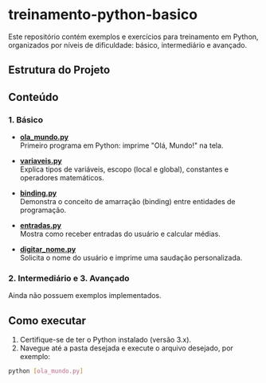 # treinamento-python-basico

Este repositório contém exemplos e exercícios para treinamento em Python, organizados por níveis de dificuldade: básico, intermediário e avançado.

## Estrutura do Projeto

## Conteúdo

### 1. Básico

- **[ola_mundo.py](treinamento/1-basico/ola_mundo.py)**  
  Primeiro programa em Python: imprime "Olá, Mundo!" na tela.

- **[variaveis.py](treinamento/1-basico/variaveis.py)**  
  Explica tipos de variáveis, escopo (local e global), constantes e operadores matemáticos.

- **[binding.py](treinamento/1-basico/binding.py)**  
  Demonstra o conceito de amarração (binding) entre entidades de programação.

- **[entradas.py](treinamento/1-basico/entradas.py)**  
  Mostra como receber entradas do usuário e calcular médias.

- **[digitar_nome.py](treinamento/1-basico/digitar_nome.py)**  
  Solicita o nome do usuário e imprime uma saudação personalizada.

### 2. Intermediário e 3. Avançado

Ainda não possuem exemplos implementados.

## Como executar

1. Certifique-se de ter o Python instalado (versão 3.x).
2. Navegue até a pasta desejada e execute o arquivo desejado, por exemplo:

```sh
python [ola_mundo.py]
```






